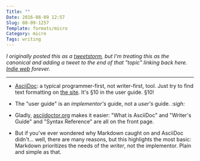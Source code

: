 ```yaml
---
Title: ""
Date: 2016-08-09 12:57
Slug: 08-09-1257
Template: formats/micro
Category: micro
Tags: writing
---
```


<i class=editorial>I originally posted this as a [tweetstorm], but I'm treating *this* as the canonical and adding a tweet to the end of that "topic" linking back here. [Indie web] forever.</i>

[tweetstorm]: https://twitter.com/chriskrycho/status/763056742460755971
[Indie web]: http://indiewebcamp.com

---

- [AsciiDoc]: a typical programmer-first, not writer-first, tool. Just try to find text formatting on [the site][AsciiDoc]. It's §10 in the user guide. §10!

[AsciiDoc]: http://asciidoc.org

- The "user guide" is an *implementor's* guide, not a *user's* guide. <i>:sigh:</i>

- Gladly, [asciidoctor.org][asciidoctor] makes it easier: "What is AsciiDoc" and "Writer's Guide" and "Syntax Reference" are all on the front page.

[asciidoctor]: http://asciidoctor.org

- But if you've ever wondered why Markdown caught on and AsciiDoc didn't... well, there are many reasons, but this highlights the most basic: Markdown prioritizes the needs of the *writer*, not the implementor. Plain and simple as that.
